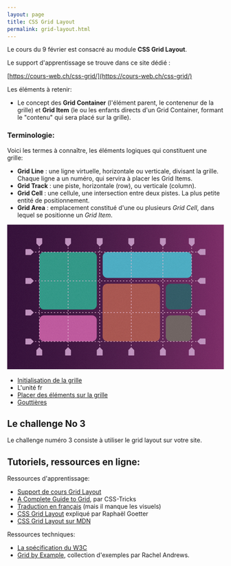 ```yaml
---
layout: page
title: CSS Grid Layout
permalink: grid-layout.html
---
```


Le cours du 9 février est consacré au module **CSS Grid Layout**. 

Le support d'apprentissage se trouve dans ce site dédié : 

[https://cours-web.ch/css-grid/](https://cours-web.ch/css-grid/)

Les éléments à retenir:

- Le concept des **Grid Container** (l'élément parent, le contenenur de la grille) et **Grid Item** (le ou les enfants directs d'un Grid Container, formant le "contenu" qui sera placé sur la grille).


### Terminologie:

Voici les termes à connaître, les éléments logiques qui constituent une grille:

- **Grid Line** : une ligne virtuelle, horizontale ou verticale, divisant la grille. Chaque ligne a un numéro, qui servira à placer les Grid Items.
- **Grid Track** : une piste, horizontale (row), ou verticale (column).
- **Grid Cell** : une cellule, une intersection entre deux pistes. La plus petite entité de positionnement.
- **Grid Area** : emplacement constitué d'une ou plusieurs *Grid Cell*, dans lequel se positionne un *Grid Item*.

![](img/cssgrid-concept.png)

- [Initialisation de la grille](https://cours-web.ch/css-grid/initialisation.html)
- L'unité fr
- [Placer des éléments sur la grille](https://cours-web.ch/css-grid/grid-items.html)
- [Gouttières](https://cours-web.ch/css-grid/gouttieres.html)


## Le challenge No 3

Le challenge numéro 3 consiste à utiliser le grid layout sur votre site.


## Tutoriels, ressources en ligne:

Ressources d'apprentissage:

- [Support de cours Grid Layout](https://cours-web.ch/css-grid/)
- [A Complete Guide to Grid](https://css-tricks.com/snippets/css/complete-guide-grid/), par CSS-Tricks
- [Traduction en français](https://la-cascade.io/css-grid-layout-guide-complet/) (mais il manque les visuels)
- [CSS Grid Layout](https://www.alsacreations.com/article/lire/1388-CSS3-Grid-Layout.html) expliqué par Raphaël Goetter
- [CSS Grid Layout sur MDN](https://developer.mozilla.org/fr/docs/Web/CSS/CSS_Grid_Layout/Basic_Concepts_of_Grid_Layout)

Ressources techniques:

- [La spécification du W3C](https://www.w3.org/TR/css-grid-1/)
- [Grid by Example](https://gridbyexample.com/examples/), collection d'exemples par Rachel Andrews.
